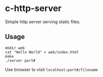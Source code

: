 c-http-server
=============

Simple http server serving static files.

## Usage
```
mkdir web
cat "Hello World" > web/index.html
make
./server port#
```

Use browser to visit `localhost:port#/filename`



